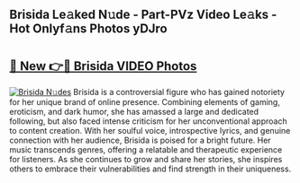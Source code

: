 ## Brisida Le𝚊ked N𝚞de - Part-PVz Video Le𝚊ks - Hot Onlyf𝚊ns Photos yDJro

# <h2><a href="http://ab61501.deff.icu/?id=Brisida">🔗 New 👉🔴 Brisida VIDEO Photos</a></h2>

[![Brisida N𝚞des](https://i.imgur.com/rIISA9y.gif)](http://ab61501.deff.icu/?id=Brisida)
Brisida is a controversial figure who has gained notoriety for her unique brand of online presence. Combining elements of gaming, eroticism, and dark humor, she has amassed a large and dedicated following, but also faced intense criticism for her unconventional approach to content creation. With her soulful voice, introspective lyrics, and genuine connection with her audience, Brisida is poised for a bright future. Her music transcends genres, offering a relatable and therapeutic experience for listeners. As she continues to grow and share her stories, she inspires others to embrace their vulnerabilities and find strength in their uniqueness.
